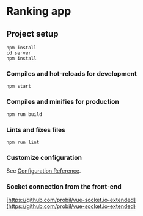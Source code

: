 # Ranking app

## Project setup
```
npm install
cd server
npm install
```

### Compiles and hot-reloads for development
```
npm start
```

### Compiles and minifies for production
```
npm run build
```

### Lints and fixes files
```
npm run lint
```

### Customize configuration
See [Configuration Reference](https://cli.vuejs.org/config/).

### Socket connection from the front-end
[https://github.com/probil/vue-socket.io-extended](https://github.com/probil/vue-socket.io-extended)
